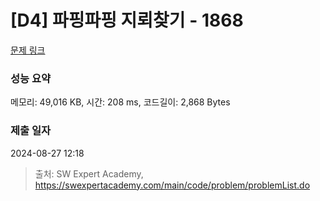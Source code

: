 # [D4] 파핑파핑 지뢰찾기 - 1868 

[문제 링크](https://swexpertacademy.com/main/code/problem/problemDetail.do?contestProbId=AV5LwsHaD1MDFAXc) 

### 성능 요약

메모리: 49,016 KB, 시간: 208 ms, 코드길이: 2,868 Bytes

### 제출 일자

2024-08-27 12:18



> 출처: SW Expert Academy, https://swexpertacademy.com/main/code/problem/problemList.do